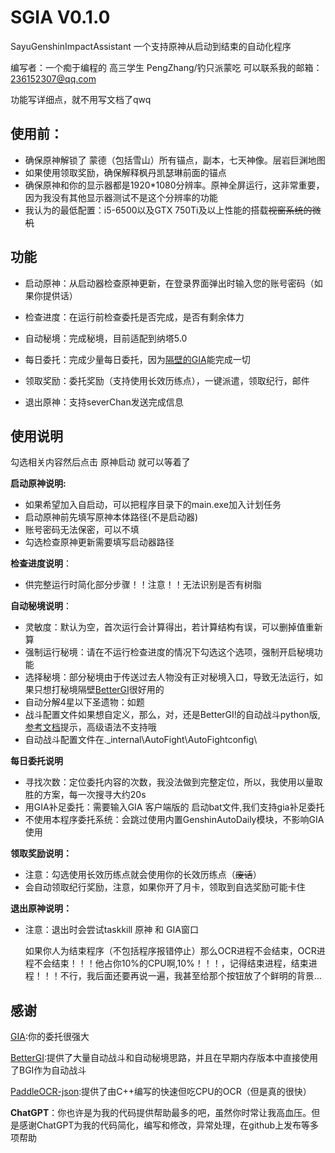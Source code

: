 # SGIA V0.1.0
SayuGenshinImpactAssistant
一个支持原神从启动到结束的自动化程序

编写者：一个痴于编程的 高三学生 PengZhang/钓只派蒙吃
可以联系我的邮箱：236152307@qq.com

功能写详细点，就不用写文档了qwq
## 使用前：

 - 确保原神解锁了 蒙德（包括雪山）所有锚点，副本，七天神像。层岩巨渊地图
 - 如果使用领取奖励，确保解释枫丹凯瑟琳前面的锚点
 - 确保原神和你的显示器都是1920*1080分辨率。原神全屏运行，这非常重要，因为我没有其他显示器测试不是这个分辨率的功能
 - 我认为的最低配置：i5-6500以及GTX 750Ti及以上性能的搭载~~视窗系统的微机~~

## 功能

 - 启动原神：从启动器检查原神更新，在登录界面弹出时输入您的账号密码（如果你提供话）
 - 检查进度：在运行前检查委托是否完成，是否有剩余体力

- 自动秘境：完成秘境，目前适配到纳塔5.0
- 每日委托：完成少量每日委托，因为[隔壁的GIA](https://github.com/infstellar/genshin_impact_assistant)能完成一切
- 领取奖励：委托奖励（支持使用长效历练点），一键派遣，领取纪行，邮件
- 退出原神：支持severChan发送完成信息

## 使用说明
勾选相关内容然后点击 原神启动 就可以等着了

 **启动原神说明:**

 - 如果希望加入自启动，可以把程序目录下的main.exe加入计划任务
  - 启动原神前先填写原神本体路径(不是启动器)
   - 账号密码无法保密，可以不填
   - 勾选检查原神更新需要填写启动器路径

 
 **检查进度说明**：
 
-  供完整运行时简化部分步骤！！注意！！无法识别是否有树脂

**自动秘境说明**：

 - 灵敏度：默认为空，首次运行会计算得出，若计算结构有误，可以删掉值重新算
 - 强制运行秘境：请在不运行检查进度的情况下勾选这个选项，强制开启秘境功能
 - 选择秘境：部分秘境由于传送过去人物没有正对秘境入口，导致无法运行，如果只想打秘境隔壁[BetterGI](https://github.com/babalae/better-genshin-impact)很好用的
 - 自动分解4星以下圣遗物：如题
 - 战斗配置文件如果想自定义，那么，对，还是BetterGI!的自动战斗python版,[参考文档](https://bgi.huiyadan.com/feats/domain.html#%E6%88%98%E6%96%97%E7%AD%96%E7%95%A5%E8%84%9A%E6%9C%AC%E7%BC%96%E5%86%99)提示，高级语法不支持哦
 - 自动战斗配置文件在.\_internal\AutoFight\AutoFightconfig\
 
 **每日委托说明**
 
 - 寻找次数：定位委托内容的次数，我没法做到完整定位，所以，我使用以量取胜的方案，每一次搜寻大约20s
 - 用GIA补足委托：需要输入GIA 客户端版的 启动bat文件,我们支持gia补足委托
 - 不使用本程序委托系统：会跳过使用内置GenshinAutoDaily模块，不影响GIA使用

**领取奖励说明：**

 - 注意：勾选使用长效历练点就会使用你的长效历练点（~~废话~~）
 - 会自动领取纪行奖励，注意，如果你开了月卡，领取到自选奖励可能卡住
 
 **退出原神说明：**
 
 - 注意：退出时会尝试taskkill 原神 和 GIA窗口
	
	如果你人为结束程序（不包括程序报错停止）那么OCR进程不会结束，OCR进程不会结束！！！他占你10%的CPU啊,10%！！！，记得结束进程，结束进程！！！不行，我后面还要再说一遍，我甚至给那个按钮放了个鲜明的背景...

## 感谢
[GIA](https://github.com/infstellar/genshin_impact_assistant):你的委托很强大

[BetterGI](https://github.com/babalae/better-genshin-impact):提供了大量自动战斗和自动秘境思路，并且在早期内存版本中直接使用了BGI作为自动战斗

[PaddleOCR-json](https://github.com/hiroi-sora/PaddleOCR-json):提供了由C++编写的快速但吃CPU的OCR（但是真的很快）

**ChatGPT**：你也许是为我的代码提供帮助最多的吧，虽然你时常让我高血压。但是感谢ChatGPT为我的代码简化，编写和修改，异常处理，在github上发布等多项帮助
